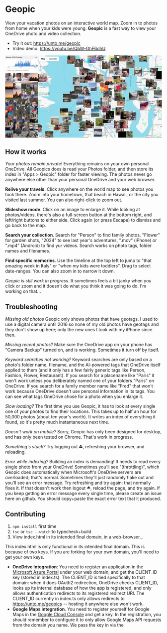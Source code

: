 # Geopic

View your vacation photos on an interactive world map. Zoom in to photos from home when your kids were young. **Geopic** is a fast way to view your OneDrive photo and video collection.
* Try it out: https://unto.me/geopic
* Video demo: https://youtu.be/QbW-GhF6dhU

![Geopic Preview](preview.jpg)

## How it works

*Your photos remain private!* Everything remains on your own personal OneDrive. All Geopics does is read your Photos folder, and then store its index in "Apps > Geopic" folder for faster viewing. The photos never go anywhere else other than your personal OneDrive and your web browser.

**Relive your travels**. Click anywhere on the world map to see photos you took there. Zoom into your hometown, that beach in Hawaii, or the city you visited last summer. You can also right-click to zoom out.

**Slideshow mode**. Click on an image to enlarge it. While looking at photos/videos, there's also a full-screen button at the bottom right, and left/right buttons to either side. Click again (or press Escape) to dismiss and go back to the map.

**Search your collection**. Search for "Person" to find family photos, "Flower" for garden shots, "2024" to see last year's adventures, ".mov" (iPhone) or ".mp4" (Android) to find yur videos. Search works on photo tags, folder names and filenames.

**Find specific memories**. Use the timeline at the top left to jump to "that amazing week in Italy" or "when my kids were toddlers". Drag to select date-ranges. You can also zoom in to narrow it down.

*Geopic is still work in progress*. It sometimes feels a bit janky when you click or zoom and it doesn't do what you think it was going to do. I'm working on that...

## Troubleshooting

*Missing old photos* Geopic only shows photos that have geotags. I used to use a digital camera until 2016 so none of my old photos have geotags and they don't show up here; only the new ones I took with my iPhone since then.

*Missing recent photos?* Make sure the OneDrive app on your phone has "Camera Backup" turned on, and is working. Sometimes it turn off by itself.

*Keyword searches not working?* Keyword searches are only based on a photo's folder name, filename, and the AI-powered tags that OneDrive itself applied to them (and it only has a few fairly generic tags like Person, Fashion, Flower, Restaurant). If you search for a placename like "Paris" it won't work unless you deliberately named one of your folders "Paris" on OneDrive. If you search for a family member name like "Fred" that won't work because OneDrive doesn't use personal information in its tags. You can see what tags OneDrive chose for a photo when you enlarge it.

*Slow loading?* The first time you use Geopic, it has to look at every single one of your photos to find their locations. This takes up to half an hour for 50,000 photos (about ten year's worth). It writes an index of everything it found, so it's pretty much instantaneous next time.

*Doesn't work on mobile?* Sorry, Geopic has only been designed for desktop, and has only been tested on Chrome. That's work in progress.

*Something's stuck?* Try logging out ⏏, refreshing your browser, and reloading.

*Error while indexing?* Building an index is demanding! It needs to read every single photo from your OneDrive! Sometimes you'll see "(throttling)", which Geopic does automatically when Microsoft's OneDrive servers are overloaded; that's normal. Sometimes they'll just randomly flake out and you'll see an error message. Try refreshing and try again: that normally fixes it. If that doesn't work then logout ⏏, reload the page, and try again. If you keep getting an error message every single time, please create an issue here on github. You should copy+paste the exact error text that it produced.


## Contributing

1. `npm install` first time
2. `tsc` or `tsc --watch` to typecheck+build
3. View index.html in its intended final domain, in a web-browser...

This index.html is only functional in its intended final domain. This is because of two keys. If you are forking for your own domain, you'll need to get your own keys.
* **OneDrive Integration**: You need to register an application in the [Microsoft Azure Portal](https://portal.azure.com/) under your web domain, and get the CLIENT_ID key (stored in index.ts). The CLIENT_ID is tied specifically to that domain: when it does OAuth2 redirection, OneDrive checks CLIENT_ID, looks up its internal database of how the app is registered, and only allows authentication redirects to its registered redirect URI. The CLIENT_ID currently in index.ts only allows redirects to https://unto.me/geopics -- hosting it anywhere else won't work.
* **Google Maps integration**. You need to register yourself for Google Maps in the [Google Cloud Console](https://console.cloud.google.com/) and get a key. In the registration, you should remember to configure it to only allow Google Maps API requests from the domain you name. We pass the key in via the <script/> tag in index.html. The key currently in index.html only allows Google Maps API requests from https://unto.me/geopics -- hosting it anywhere else won't allow the Google Maps API calls to work.
